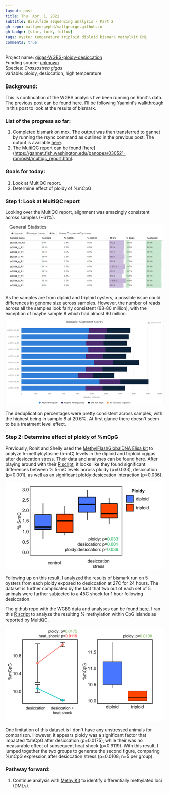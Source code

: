 ```yaml
---
layout: post
title: Thu. Apr. 1, 2021
subtitle: Bisulfide sequencing analysis - Part 2
gh-repo: mattgeorgephd/mattgeorge.github.io
gh-badge: [star, fork, follow]
tags: oyster temperature triploid diploid bismark methylkit DML
comments: true
---
```


Project name: [gigas-WGBS-ploidy-desiccation](https://github.com/mattgeorgephd/gigas-WGBS-ploidy-desiccation) <br />
Funding source: [unknown]() <br />
Species: *Crassostrea gigas* <br />
variable: ploidy, desiccation, high temperature <br />

### Background:
This is continuation of the WGBS analysis I've been running on Ronit's data. The previous post can be found [here](https://mattgeorgephd.github.io/cgigas-ploidy-desiccation-WGBS-analysis-Part-1/). I'll be following Yaamini's [walkthrough](https://yaaminiv.github.io/Hawaii-Gigas-Methylation-Analysis-Part5/) in this post to look at the results of bismark.

### List of the progress so far:
1. Completed bismark on mox. The output was then transferred to gannet by running the rsync command as outlined in the previous post. The output is available [here](https://gannet.fish.washington.edu/panopea/030521-ronrosM/).
2. The MultiQC report can be found [here](https://gannet.fish.washington.edu/panopea/030521-ronrosM/multiqc_report.html.

### Goals for today:
1. Look at MultiQC report.
2. Determine effect of ploidy of %mCpG

### Step 1: Look at MultiQC report

Looking over the MultiQC report, alignment was amazingly consistent across samples (~61%).

![](/post_images/040121/summary_statistics.png)

As the samples are from diploid and triploid oysters, a possible issue could differences in genome size across samples. However, the number of reads across all the samples look fairly consistent (68-80 million), with the exception of maybe sample 8 which had almost 90 million.

![](/post_images/040121/bismark_alignment_scores.png)

The deduplication percentages were pretty consistent across samples, with the highest being in sample 8 at 20.6%. At first glance there doesn't seem to be a treatment level effect.

### Step 2: Determine effect of ploidy of %mCpG

Previously, Ronit and Shelly used the [MethylFlashGlobalDNA Elisa kit](https://www.epigentek.com/catalog/methylflash-global-dna-methylation-mc-elisa-easy-kit-colorimetric-p-5370.html) to analyze 5-methylcytosine (5-mC) levels in the diploid and triploid cgigas after desiccation stress. Their data and analyses can be found [here](https://github.com/mattgeorgephd/project-gigas_ploidy/tree/master/bisulfide_analysis/ELISA). After playing around with their [R script](https://github.com/mattgeorgephd/project-gigas_ploidy/blob/master/bisulfide_analysis/ELISA/GlobalDNAMeth_Polyploids.R), it looks like they found significant differences between % 5-mC levels across ploidy (p=0.033), desiccation (p=0.001), as well as an significant ploidy:desiccation interaction (p=0.036). <br />

![](/post_images/040121/5mC_figure.png)

Following up on this result, I analyzed the results of bismark run on 5 oysters from each ploidy exposed to desiccation at 27C for 24 hours. The dataset is further complicated by the fact that two out of each set of 5 animals were further subjected to a 45C shock for 1 hour following desiccation. <br />

The github repo with the WGBS data and analyses can be found [here](https://github.com/mattgeorgephd/project-gigas_ploidy/tree/master/bisulfide_analysis/WGBS). I ran this [R script](https://github.com/mattgeorgephd/project-gigas_ploidy/blob/master/bisulfide_analysis/WGBS/WGBS%20analysis.R) to analyze the resulting % methylation within CpG islands as reported by MultiQC. <br />

![](/post_images/040121/mCpG_figure.png)

One limitation of this dataset is I don't have any unstressed animals for comparison. However, it appears ploidy was a significant factor that impacted %mCpG after desiccation (p=0.0175), while their was no measurable effect of subsequent heat shock (p=0.9119). With this result, I lumped together the two groups to generate the second figure, comparing %mCpG expression after desiccation stress (p=0.0108; n=5 per group).

### Pathway forward:
1. Continue analysis with [MethylKit](https://bioconductor.org/packages/release/bioc/vignettes/methylKit/inst/doc/methylKit.html) to identify differentially methylated loci (DMLs).
